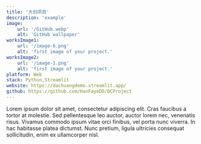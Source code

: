 ```yaml
---
title: '大创项目'
description: 'example'
image:
    url: '/GitHub.webp'
    alt: 'GitHub wallpaper'
worksImage1:
    url: '/image-6.png'
    alt: 'first image of your project.'
worksImage2:
    url: '/image-1.png'
    alt: 'first image of your project.'
platform: Web
stack: Python,Streamlit
website: https://dachuangdemo.streamlit.app/
github: https://github.com/HanFayeDD/DCProject
---
```



Lorem ipsum dolor sit amet, consectetur adipiscing elit. Cras faucibus a tortor at molestie. Sed pellentesque leo auctor, auctor lorem nec, venenatis risus. Vivamus commodo ipsum vitae orci finibus, vel porta nunc viverra. In hac habitasse platea dictumst. Nunc pretium, ligula ultricies consequat sollicitudin, enim ex ullamcorper nisl.